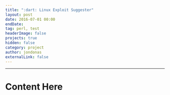 ```yaml
---
title: ":dart: Linux Exploit Suggester"
layout: post
date: 2016-07-01 00:00
endDate:
tag: perl, test
headerImage: false
projects: true
hidden: false
category: project
author: jondonas
externalLink: false
---
```


---
# Content Here
